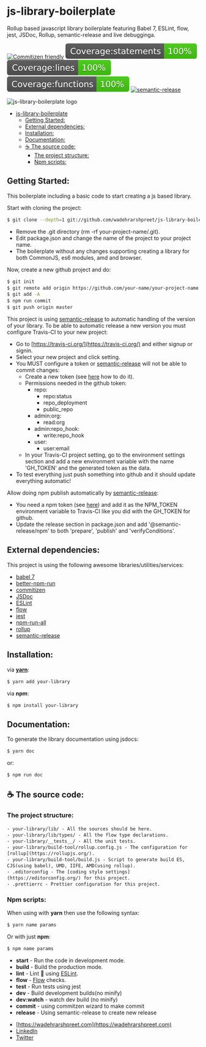 # js-library-boilerplate

Rollup based javascript library boilerplate featuring Babel 7, ESLint, flow, jest, JSDoc, Rollup, semantic-release and live debugginga.

[![Commitizen friendly](https://img.shields.io/badge/commitizen-friendly-brightgreen.svg)](http://commitizen.github.io/cz-cli/)
[![coverage statements](./coverage/badge-statements.svg)](https://github.com/pamepeixinho/jest-coverage-badges)
[![coverage lines](./coverage/badge-lines.svg)](https://github.com/pamepeixinho/jest-coverage-badges)
[![coverage functions](./coverage/badge-functions.svg)](https://github.com/pamepeixinho/jest-coverage-badges)
[![semantic-release](https://img.shields.io/badge/%20%20%F0%9F%93%A6%F0%9F%9A%80-semantic--release-e10079.svg)](https://github.com/semantic-release/semantic-release)

![js-library-boilerplate logo](https://www.memecreator.org/static/images/memes/5155637.jpg)

- [js-library-boilerplate](#js-library-boilerplate)
  - [Getting Started:](#getting-started)
  - [External dependencies:](#external-dependencies)
  - [Installation:](#installation)
  - [Documentation:](#documentation)
  - [:coffee: The source code:](#coffee-the-source-code)
    - [The project structure:](#the-project-structure)
    - [Npm scripts:](#npm-scripts)

<a name="getting-started"></a>
## Getting Started: ##

This boilerplate including a basic code to start creating a js based library.

Start with cloning the project:

```bash
$ git clone --depth=1 git://github.com/wadehrarshpreet/js-library-boilerplate.git your-project-name
```

- Remove the .git directory (rm -rf your-project-name/.git).
- Edit package.json and change the name of the project to your project name.
- The boilerplate without any changes supporting creating a library for both CommonJS, es6 modules, amd and browser. 


Now, create a new github project and do:
	
```bash
$ git init
$ git remote add origin https://github.com/your-name/your-project-name.git
$ git add -A
$ npm run commit
$ git push origin master
```

This project is using [semantic-release](https://github.com/semantic-release/semantic-release) to automatic handling of the version of your library. To be able to automatic release a new version you must configure Travis-CI to your new project:

- Go to [https://travis-ci.org/](https://travis-ci.org/) and either signup or signin.
- Select your new project and click setting.
- You MUST configure a token or [semantic-release](https://github.com/semantic-release/semantic-release) will not be able to commit changes:
  - Create a new token (see [here](https://help.github.com/articles/creating-a-personal-access-token-for-the-command-line/) how to do it).
  - Permissions needed in the github token:
    - repo:
      - repo:status
      - repo_deployment
      - public_repo
    - admin:org:
      - read:org
    - admin:repo_hook:
      - write:repo_hook
    - user:
      - user:email
  - In your Travis-CI project setting, go to the environment settings section and add a new environment variable with the name 'GH_TOKEN' and the generated token as the data.
- To test everything just push something into github and it should update everything automatic!

Allow doing npm publish automatically by [semantic-release](https://github.com/semantic-release/semantic-release):

- You need a npm token (see [here](https://docs.npmjs.com/getting-started/working_with_tokens#how-to-create-new-tokens)) and add it as the NPM_TOKEN environment variable to Travis-CI like you did with the GH_TOKEN for github.
- Update the release section in package.json and add '@semantic-release/npm' to both 'prepare', 'publish' and 'verifyConditions'.

<a name="dependencies"></a>
## External dependencies: ##

This project is using the following awesome libraries/utilities/services:

- [babel 7](https://babeljs.io/)
- [better-npm-run](https://github.com/benoror/better-npm-run)
- [commitizen](http://commitizen.github.io/cz-cli)
- [JSDoc](https://jsdoc.app/)
- [ESLint](https://eslint.org/)
- [flow](https://flow.org/)
- [jest](https://jestjs.io/)
- [npm-run-all](https://github.com/mysticatea/npm-run-all)
- [rollup](https://rollupjs.org/)
- [semantic-release](https://github.com/semantic-release/semantic-release)

<a name="inst"></a>
## Installation: ##

via [**yarn**](https://yarnpkg.com/):

```bash
$ yarn add your-library
```

via **npm**:

```bash
$ npm install your-library
```

<a name="docs"></a>
## Documentation: ##

To generate the library documentation using jsdocs:

```bash
$ yarn doc
```

or:

```bash
$ npm run doc
```

<a name="code"></a>
## :coffee: The source code: ##

### The project structure: ###

```
- your-library/lib/ - All the sources should be here.
- your-library/lib/types/ - All the flow type declarations.
- your-library/__tests__/ - All the unit tests.
- your-library/build-tool/rollup.config.js - The configuration for [rollup](https://rollupjs.org/).
- your-library/build-tool/build.js - Script to generate build ES, CJS(using babel), UMD, IIFE, AMD(using rollup). 
- .editorconfig - The [coding style settings](https://editorconfig.org/) for this project.
- .prettierrc - Prettier configuration for this project.
```

### Npm scripts: ###

When using with **yarn** then use the following syntax:

```bash
$ yarn name params
```

Or with just **npm**:

```bash
$ npm name params
```

- **start** - Run the code in development mode.
- **build** - Build the production mode.
- **lint** - Lint :cop: using [ESLint](https://eslint.org/).
- **flow** - [Flow](https://flow.org/) checks.
- **test** - Run tests using jest
- **dev** - Build development builds(no minify)
- **dev:watch** - watch dev build (no minify)
- **commit** - using commitzen wizard to make commit
- **release** - Using semantic-release to create new release

<a name="credits"></a>
* [https://wadehrarshpreet.com](https://wadehrarshpreet.com)
* [LinkedIn](https://www.linkedin.com/in/wadehrarshpreet/)
* [Twitter](https://twitter.com/wadehrarshpreet/)

